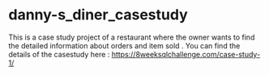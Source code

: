 # danny-s_diner_casestudy
This is a case study project of a restaurant where the owner wants to find the detailed information about orders and item sold . You can find the details of the casestudy here : https://8weeksqlchallenge.com/case-study-1/
